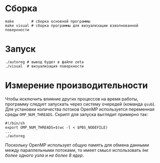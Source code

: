 # Сборка

	make        # сборка основной программы
	make visual # сборка программы для визуализации взволнованной поверхности

# Запуск

	./autoreg # вывод будет в файле zeta
	./visual  # визуализация поверхности 

# Измерение производительности

Чтобы исключить влияние других процессов на время работы, программу следует
запускать через систему очередей (команда ``qsub``). Для установки количества
потоков OpenMP используется переменная среды ``OMP_NUM_THREADS``. Скрипт для
запуска выглядит примерно так:

	#!/bin/sh
	export OMP_NUM_THREADS=$(wc -l < $PBS_NODEFILE)
	...
	./autoreg

Поскольку OpenMP использует общую память для обмена данными между параллельными
потоками, то имеет смысл использовать *lне более одного узла и не более 8 ядер*.
